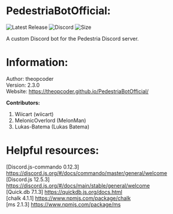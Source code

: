 # PedestriaBotOfficial:
![Latest Release](https://img.shields.io/github/v/release/theopcoder/PedestriaBotOfficial?style=for-the-badge&include_prereleases) 
![Discord](https://img.shields.io/badge/Discord-TheMLGDude%232177-green?style=for-the-badge) 
![Size](https://img.shields.io/github/repo-size/PedestriaMC-Network/PedestriapediaOfficial?style=for-the-badge) 

A custom Discord bot for the Pedestria Discord server.  

# Information:
Author: theopcoder  
Version: 2.3.0   
Website: https://theopcoder.github.io/PedestriaBotOfficial/  

**Contributors:**
1. Wiicart (wiicart)  
2. MelonicOverlord (MelonMan)  
3. Lukas-Batema (Lukas Batema)  

# Helpful resources:
[Discord.js-commando 0.12.3] https://discord.js.org/#/docs/commando/master/general/welcome  
[Discord.js 12.5.3] https://discord.js.org/#/docs/main/stable/general/welcome  
[Quick.db 7.1.3] https://quickdb.js.org/docs.html  
[chalk 4.1.1] https://www.npmjs.com/package/chalk  
[ms 2.1.3] https://www.npmjs.com/package/ms  
